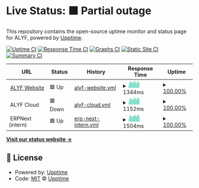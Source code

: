 # Live Status: <!--live status--> **🟧 Partial outage**

This repository contains the open-source uptime monitor and status page for ALYF, powered by [Upptime](https://github.com/upptime/upptime).

[![Uptime CI](https://github.com/alyf-de/upptime/workflows/Uptime%20CI/badge.svg)](https://github.com/alyf-de/upptime/actions?query=workflow%3A%22Uptime+CI%22)
[![Response Time CI](https://github.com/alyf-de/upptime/workflows/Response%20Time%20CI/badge.svg)](https://github.com/alyf-de/upptime/actions?query=workflow%3A%22Response+Time+CI%22)
[![Graphs CI](https://github.com/alyf-de/upptime/workflows/Graphs%20CI/badge.svg)](https://github.com/alyf-de/upptime/actions?query=workflow%3A%22Graphs+CI%22)
[![Static Site CI](https://github.com/alyf-de/upptime/workflows/Static%20Site%20CI/badge.svg)](https://github.com/alyf-de/upptime/actions?query=workflow%3A%22Static+Site+CI%22)
[![Summary CI](https://github.com/alyf-de/upptime/workflows/Summary%20CI/badge.svg)](https://github.com/alyf-de/upptime/actions?query=workflow%3A%22Summary+CI%22)

<!--start: status pages-->
<!-- This summary is generated by Upptime (https://github.com/upptime/upptime) -->
<!-- Do not edit this manually, your changes will be overwritten -->
<!-- prettier-ignore -->
| URL | Status | History | Response Time | Uptime |
| --- | ------ | ------- | ------------- | ------ |
| <img alt="" src="https://favicons.githubusercontent.com/alyf.de" height="13"> [ALYF Website](https://alyf.de) | 🟩 Up | [alyf-website.yml](https://github.com/alyf-de/upptime/commits/HEAD/history/alyf-website.yml) | <details><summary><img alt="Response time graph" src="./graphs/alyf-website/response-time-week.png" height="20"> 1344ms</summary><br><a href="https://alyf-de.github.io/upptime/history/alyf-website"><img alt="Response time 1278" src="https://img.shields.io/endpoint?url=https%3A%2F%2Fraw.githubusercontent.com%2Falyf-de%2Fupptime%2FHEAD%2Fapi%2Falyf-website%2Fresponse-time.json"></a><br><a href="https://alyf-de.github.io/upptime/history/alyf-website"><img alt="24-hour response time 1069" src="https://img.shields.io/endpoint?url=https%3A%2F%2Fraw.githubusercontent.com%2Falyf-de%2Fupptime%2FHEAD%2Fapi%2Falyf-website%2Fresponse-time-day.json"></a><br><a href="https://alyf-de.github.io/upptime/history/alyf-website"><img alt="7-day response time 1344" src="https://img.shields.io/endpoint?url=https%3A%2F%2Fraw.githubusercontent.com%2Falyf-de%2Fupptime%2FHEAD%2Fapi%2Falyf-website%2Fresponse-time-week.json"></a><br><a href="https://alyf-de.github.io/upptime/history/alyf-website"><img alt="30-day response time 1361" src="https://img.shields.io/endpoint?url=https%3A%2F%2Fraw.githubusercontent.com%2Falyf-de%2Fupptime%2FHEAD%2Fapi%2Falyf-website%2Fresponse-time-month.json"></a><br><a href="https://alyf-de.github.io/upptime/history/alyf-website"><img alt="1-year response time 1277" src="https://img.shields.io/endpoint?url=https%3A%2F%2Fraw.githubusercontent.com%2Falyf-de%2Fupptime%2FHEAD%2Fapi%2Falyf-website%2Fresponse-time-year.json"></a></details> | <details><summary><a href="https://alyf-de.github.io/upptime/history/alyf-website">100.00%</a></summary><a href="https://alyf-de.github.io/upptime/history/alyf-website"><img alt="All-time uptime 99.99%" src="https://img.shields.io/endpoint?url=https%3A%2F%2Fraw.githubusercontent.com%2Falyf-de%2Fupptime%2FHEAD%2Fapi%2Falyf-website%2Fuptime.json"></a><br><a href="https://alyf-de.github.io/upptime/history/alyf-website"><img alt="24-hour uptime 100.00%" src="https://img.shields.io/endpoint?url=https%3A%2F%2Fraw.githubusercontent.com%2Falyf-de%2Fupptime%2FHEAD%2Fapi%2Falyf-website%2Fuptime-day.json"></a><br><a href="https://alyf-de.github.io/upptime/history/alyf-website"><img alt="7-day uptime 100.00%" src="https://img.shields.io/endpoint?url=https%3A%2F%2Fraw.githubusercontent.com%2Falyf-de%2Fupptime%2FHEAD%2Fapi%2Falyf-website%2Fuptime-week.json"></a><br><a href="https://alyf-de.github.io/upptime/history/alyf-website"><img alt="30-day uptime 100.00%" src="https://img.shields.io/endpoint?url=https%3A%2F%2Fraw.githubusercontent.com%2Falyf-de%2Fupptime%2FHEAD%2Fapi%2Falyf-website%2Fuptime-month.json"></a><br><a href="https://alyf-de.github.io/upptime/history/alyf-website"><img alt="1-year uptime 99.99%" src="https://img.shields.io/endpoint?url=https%3A%2F%2Fraw.githubusercontent.com%2Falyf-de%2Fupptime%2FHEAD%2Fapi%2Falyf-website%2Fuptime-year.json"></a></details>
| <img alt="" src="https://favicons.githubusercontent.com/null" height="13"> ALYF Cloud | 🟥 Down | [alyf-cloud.yml](https://github.com/alyf-de/upptime/commits/HEAD/history/alyf-cloud.yml) | <details><summary><img alt="Response time graph" src="./graphs/alyf-cloud/response-time-week.png" height="20"> 1152ms</summary><br><a href="https://alyf-de.github.io/upptime/history/alyf-cloud"><img alt="Response time 1204" src="https://img.shields.io/endpoint?url=https%3A%2F%2Fraw.githubusercontent.com%2Falyf-de%2Fupptime%2FHEAD%2Fapi%2Falyf-cloud%2Fresponse-time.json"></a><br><a href="https://alyf-de.github.io/upptime/history/alyf-cloud"><img alt="24-hour response time 1019" src="https://img.shields.io/endpoint?url=https%3A%2F%2Fraw.githubusercontent.com%2Falyf-de%2Fupptime%2FHEAD%2Fapi%2Falyf-cloud%2Fresponse-time-day.json"></a><br><a href="https://alyf-de.github.io/upptime/history/alyf-cloud"><img alt="7-day response time 1152" src="https://img.shields.io/endpoint?url=https%3A%2F%2Fraw.githubusercontent.com%2Falyf-de%2Fupptime%2FHEAD%2Fapi%2Falyf-cloud%2Fresponse-time-week.json"></a><br><a href="https://alyf-de.github.io/upptime/history/alyf-cloud"><img alt="30-day response time 1253" src="https://img.shields.io/endpoint?url=https%3A%2F%2Fraw.githubusercontent.com%2Falyf-de%2Fupptime%2FHEAD%2Fapi%2Falyf-cloud%2Fresponse-time-month.json"></a><br><a href="https://alyf-de.github.io/upptime/history/alyf-cloud"><img alt="1-year response time 1262" src="https://img.shields.io/endpoint?url=https%3A%2F%2Fraw.githubusercontent.com%2Falyf-de%2Fupptime%2FHEAD%2Fapi%2Falyf-cloud%2Fresponse-time-year.json"></a></details> | <details><summary><a href="https://alyf-de.github.io/upptime/history/alyf-cloud">100.00%</a></summary><a href="https://alyf-de.github.io/upptime/history/alyf-cloud"><img alt="All-time uptime 99.83%" src="https://img.shields.io/endpoint?url=https%3A%2F%2Fraw.githubusercontent.com%2Falyf-de%2Fupptime%2FHEAD%2Fapi%2Falyf-cloud%2Fuptime.json"></a><br><a href="https://alyf-de.github.io/upptime/history/alyf-cloud"><img alt="24-hour uptime 99.99%" src="https://img.shields.io/endpoint?url=https%3A%2F%2Fraw.githubusercontent.com%2Falyf-de%2Fupptime%2FHEAD%2Fapi%2Falyf-cloud%2Fuptime-day.json"></a><br><a href="https://alyf-de.github.io/upptime/history/alyf-cloud"><img alt="7-day uptime 100.00%" src="https://img.shields.io/endpoint?url=https%3A%2F%2Fraw.githubusercontent.com%2Falyf-de%2Fupptime%2FHEAD%2Fapi%2Falyf-cloud%2Fuptime-week.json"></a><br><a href="https://alyf-de.github.io/upptime/history/alyf-cloud"><img alt="30-day uptime 100.00%" src="https://img.shields.io/endpoint?url=https%3A%2F%2Fraw.githubusercontent.com%2Falyf-de%2Fupptime%2FHEAD%2Fapi%2Falyf-cloud%2Fuptime-month.json"></a><br><a href="https://alyf-de.github.io/upptime/history/alyf-cloud"><img alt="1-year uptime 99.76%" src="https://img.shields.io/endpoint?url=https%3A%2F%2Fraw.githubusercontent.com%2Falyf-de%2Fupptime%2FHEAD%2Fapi%2Falyf-cloud%2Fuptime-year.json"></a></details>
| <img alt="" src="https://favicons.githubusercontent.com/null" height="13"> ERPNext (intern) | 🟩 Up | [erp-next-intern.yml](https://github.com/alyf-de/upptime/commits/HEAD/history/erp-next-intern.yml) | <details><summary><img alt="Response time graph" src="./graphs/erp-next-intern/response-time-week.png" height="20"> 1504ms</summary><br><a href="https://alyf-de.github.io/upptime/history/erp-next-intern"><img alt="Response time 1279" src="https://img.shields.io/endpoint?url=https%3A%2F%2Fraw.githubusercontent.com%2Falyf-de%2Fupptime%2FHEAD%2Fapi%2Ferp-next-intern%2Fresponse-time.json"></a><br><a href="https://alyf-de.github.io/upptime/history/erp-next-intern"><img alt="24-hour response time 1230" src="https://img.shields.io/endpoint?url=https%3A%2F%2Fraw.githubusercontent.com%2Falyf-de%2Fupptime%2FHEAD%2Fapi%2Ferp-next-intern%2Fresponse-time-day.json"></a><br><a href="https://alyf-de.github.io/upptime/history/erp-next-intern"><img alt="7-day response time 1504" src="https://img.shields.io/endpoint?url=https%3A%2F%2Fraw.githubusercontent.com%2Falyf-de%2Fupptime%2FHEAD%2Fapi%2Ferp-next-intern%2Fresponse-time-week.json"></a><br><a href="https://alyf-de.github.io/upptime/history/erp-next-intern"><img alt="30-day response time 1492" src="https://img.shields.io/endpoint?url=https%3A%2F%2Fraw.githubusercontent.com%2Falyf-de%2Fupptime%2FHEAD%2Fapi%2Ferp-next-intern%2Fresponse-time-month.json"></a><br><a href="https://alyf-de.github.io/upptime/history/erp-next-intern"><img alt="1-year response time 1355" src="https://img.shields.io/endpoint?url=https%3A%2F%2Fraw.githubusercontent.com%2Falyf-de%2Fupptime%2FHEAD%2Fapi%2Ferp-next-intern%2Fresponse-time-year.json"></a></details> | <details><summary><a href="https://alyf-de.github.io/upptime/history/erp-next-intern">100.00%</a></summary><a href="https://alyf-de.github.io/upptime/history/erp-next-intern"><img alt="All-time uptime 99.92%" src="https://img.shields.io/endpoint?url=https%3A%2F%2Fraw.githubusercontent.com%2Falyf-de%2Fupptime%2FHEAD%2Fapi%2Ferp-next-intern%2Fuptime.json"></a><br><a href="https://alyf-de.github.io/upptime/history/erp-next-intern"><img alt="24-hour uptime 100.00%" src="https://img.shields.io/endpoint?url=https%3A%2F%2Fraw.githubusercontent.com%2Falyf-de%2Fupptime%2FHEAD%2Fapi%2Ferp-next-intern%2Fuptime-day.json"></a><br><a href="https://alyf-de.github.io/upptime/history/erp-next-intern"><img alt="7-day uptime 100.00%" src="https://img.shields.io/endpoint?url=https%3A%2F%2Fraw.githubusercontent.com%2Falyf-de%2Fupptime%2FHEAD%2Fapi%2Ferp-next-intern%2Fuptime-week.json"></a><br><a href="https://alyf-de.github.io/upptime/history/erp-next-intern"><img alt="30-day uptime 100.00%" src="https://img.shields.io/endpoint?url=https%3A%2F%2Fraw.githubusercontent.com%2Falyf-de%2Fupptime%2FHEAD%2Fapi%2Ferp-next-intern%2Fuptime-month.json"></a><br><a href="https://alyf-de.github.io/upptime/history/erp-next-intern"><img alt="1-year uptime 99.89%" src="https://img.shields.io/endpoint?url=https%3A%2F%2Fraw.githubusercontent.com%2Falyf-de%2Fupptime%2FHEAD%2Fapi%2Ferp-next-intern%2Fuptime-year.json"></a></details>

<!--end: status pages-->

[**Visit our status website →**](https://alyf-de.github.io/upptime/)

## 📄 License

- Powered by: [Upptime](https://github.com/upptime/upptime)
- Code: [MIT](./LICENSE) © [Upptime](https://upptime.js.org)
